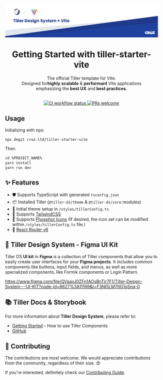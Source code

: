 <img width="914" alt="Tiller Design System with Vite" src="https://raw.githubusercontent.com/croz-ltd/tiller-starter-vite/master/vite_banner.jpg" align="center">
<br />

<div align="center" >
<h1>Getting Started with tiller-starter-vite</h1>
The official Tiller template for Vite.<br>
Designed for<strong>highly scalable</strong> & <strong>performant </strong>Vite applications <br /> 
emphasizing the
<strong>best UX</strong> and <strong>best practices</strong>.
</div>

<br />

<p align="center">
  <a href="https://github.com/croz-ltd/tiller-starter-vite/actions/workflows/build.yml">
    <img src="https://github.com/croz-ltd/tiller-starter-vite/actions/workflows/build.yml/badge.svg" alt="CI workflow status" />
  </a>
  <a href="https://github.com/croz-ltd/tiller-starter-vite/blob/master/CONTRIBUTING.md">
    <img src="https://img.shields.io/badge/PRs-welcome-brightgreen.svg" alt="PRs welcome" />
  </a>
</p>

## Usage

Initializing with npx:

```shell script
npx degit croz-ltd/tiller-starter-vite
``` 

Then

```shell script
cd %PROJECT_NAME%
yarn install
yarn run dev
```

## ✨ Features

- 🛡 Supports TypeScript with generated `tsconfig.json`
- 📦️ Installed Tiller (`@tiller-ds/theme` & `@tiller-ds/core` modules)
- 🎨 Initial theme setup in `/styles/tillerConfig.ts`
- 📌 Supports [TailwindCSS](https://tailwindcss.com/)
- 📌 Supports [Phosphor Icons](https://phosphoricons.com/) (If desired, the icon set can be modified within `/styles/tillerConfig.ts` file.)
- 📌 [React Router v6](https://reactrouter.com/en/main)

## 🎨 Tiller Design System - Figma UI Kit

Tiller DS **UI kit** in **Figma** is a collection of Tiller components that allow you to easily create user interfaces for your **Figma projects**. It includes common components like buttons, input fields, and menus, as well as more specialized components, like Formik components or Login Pattern.

https://www.figma.com/file/QVaavJ0ZFn1AOsBnTjr7F1/Tiller-Design-System---UI-KIT?node-id=8627%3A11169&t=F3NI5LM7tIG1qSnq-0

## 📚 Tiller Docs & Storybook

For more information about **Tiller Design System**, please refer to:

- [Getting Started](https://croz-ltd.github.io/tiller/?path=/docs/introduction--page) – How to use Tiller Components
- [GitHub](https://github.com/croz-ltd/tiller)

## 🙌 Contributing

The contributions are most welcome. We would appreciate contributions from the community, regardless of their size. 😍

If you're interested, definitely check our [Contributing Guide](https://github.com/croz-ltd/tiller-starter-vite/blob/master/CONTRIBUTING.md).
